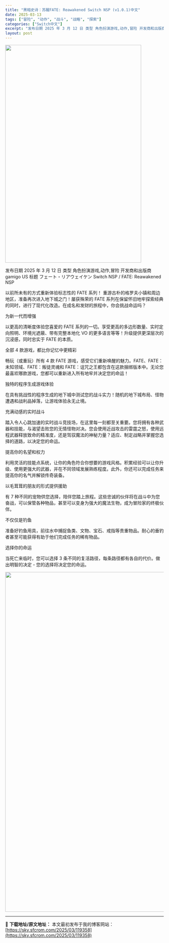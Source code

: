 ```yaml
---
title: "黑暗史诗：苏醒FATE: Reawakened Switch NSP (v1.0.1)中文"
date: 2025-03-13
tags: ["冒险", "动作", "战斗", "战略", "探索"]
categories: ["Switch中文"]
excerpt: "发布日期 2025 年 3 月 12 日 类型 角色扮演游戏,动作,冒险 开发商和出版商 gamigo US 标题 フェート・リアウェイケン Switch NSP / FATE: Reawakened NSP 以前所未有的方式重新体验标志性的 FATE 系列！ 重游古朴的格罗夫小镇和周边地区，准备再&hellip;"
layout: post
---
```


<img class="aligncenter size-full wp-image-119343" src="https://sky.sfcrom.com/wp-content/uploads/2025/03/2025031313150362.webp" alt="" width="432" height="692" />

发布日期 2025 年 3 月 12 日
类型 角色扮演游戏,动作,冒险
开发商和出版商 gamigo US
标题 フェート・リアウェイケン Switch NSP / FATE: Reawakened NSP

以前所未有的方式重新体验标志性的 FATE 系列！
重游古朴的格罗夫小镇和周边地区，准备再次进入地下城之门！屡获殊荣的 FATE 系列在保留怀旧地牢探索经典的同时，进行了现代化改造。在成名和发财的旅程中，你会挑战命运吗？

为新一代而增强

以更高的清晰度体验您喜爱的 FATE 系列的一切。享受更高的多边形数量、实时定向照明、环境光遮蔽、带有完整本地化 VO 的更多语言等等！升级提供更深层次的沉浸感，同时忠实于 FATE 的本质。

全部 4 款游戏，都比你记忆中更精彩

畅玩（或重玩）所有 4 款 FATE 游戏，感受它们重新唤醒的魅力。FATE、FATE：未知领域、FATE：叛徒灵魂和 FATE：诅咒之王都包含在这款捆绑版本中。无论您最喜欢哪款游戏，您都可以重新进入所有地牢并决定您的命运！

独特的程序生成游戏体验

在具有挑战性的程序生成的地下城中测试您的战斗实力！随机的地下城布局、怪物遭遇和战利品掉落，让游戏体验永无止境。

充满动感的实时战斗

踏入令人心跳加速的实时战斗竞技场，在这里每一刻都至关重要。您将拥有各种武器和技能，与渴望击败您的无情怪物对决。您会使用近战攻击的雷霆之怒，使用远程武器释放致命的精准度，还是驾驭魔法的神秘力量？适应、制定战略并掌握您选择的道路，以决定您的命运。

提高你的名望和权力

利用灵活的技能点系统，让你的角色符合你想要的游戏风格。积累经验可以让你升级、使用更强大的武器，并在不同领域发展熟练程度。此外，你还可以完成任务来提高你的名气并解锁传奇装备。

以毛茸茸的朋友的形式提供援助

有 7 种不同的宠物供您选择，陪伴您踏上旅程。这些忠诚的伙伴将在战斗中为您奋战，可以保管各种物品，甚至可以变身为强大的魔法生物，成为冒险家的终极伙伴。

不仅仅是钓鱼

准备好钓鱼用具，前往水中捕捉鱼类、文物、宝石、戒指等贵重物品。耐心的垂钓者甚至可能获得有助于他们完成任务的稀有物品。

选择你的命运

当死亡来临时，您可以选择 3 条不同的复活路径，每条路径都有各自的代价。做出明智的决定 - 您的选择将决定您的命运。

<img class="aligncenter size-full wp-image-119336" src="https://sky.sfcrom.com/wp-content/uploads/2025/03/2025031313150081.webp" alt="" width="1920" height="1080" />

---
📖 **下载地址/原文地址：** 本文最初发布于我的博客网站：[https://sky.sfcrom.com/2025/03/119358](https://sky.sfcrom.com/2025/03/119358)
